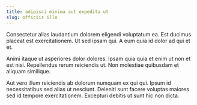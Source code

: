 ```yaml
---
title: adipisci minima aut expedita ut
slug: officiis illo
---
```


Consectetur alias laudantium dolorem eligendi voluptatum ea. Est ducimus placeat est exercitationem. Ut sed ipsam qui. A eum quia id dolor ad qui et et.

Animi itaque ut asperiores dolor dolores. Ipsam quia quia et enim ut non et est nisi. Repellendus rerum reiciendis ut. Non molestiae quibusdam et aliquam similique.

Aut vero illum reiciendis ab dolorum numquam ex qui qui. Ipsum id necessitatibus sed alias ut nesciunt. Deleniti sunt facere voluptas maiores sed id tempore exercitationem. Excepturi debitis ut sunt hic non dicta.
